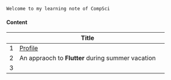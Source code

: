 ```
Welcome to my learning note of CompSci
```

#### Content
|  |Title|  |
|-|-|-|
|1|[Profile](https://menghan-cmh.github.io/profile "profile")|  |
|2|An appraoch to **Flutter** during summer vacation|  |
|3|  |  |
